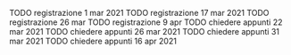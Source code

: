 TODO registrazione 1 mar 2021
TODO registrazione 17 mar 2021
TODO registrazione 26 mar
TODO registrazione 9 apr
TODO chiedere appunti 22 mar 2021
TODO chiedere appunti 26 mar 2021
TODO chiedere appunti 31 mar 2021
TODO chiedere appunti 16 apr 2021
